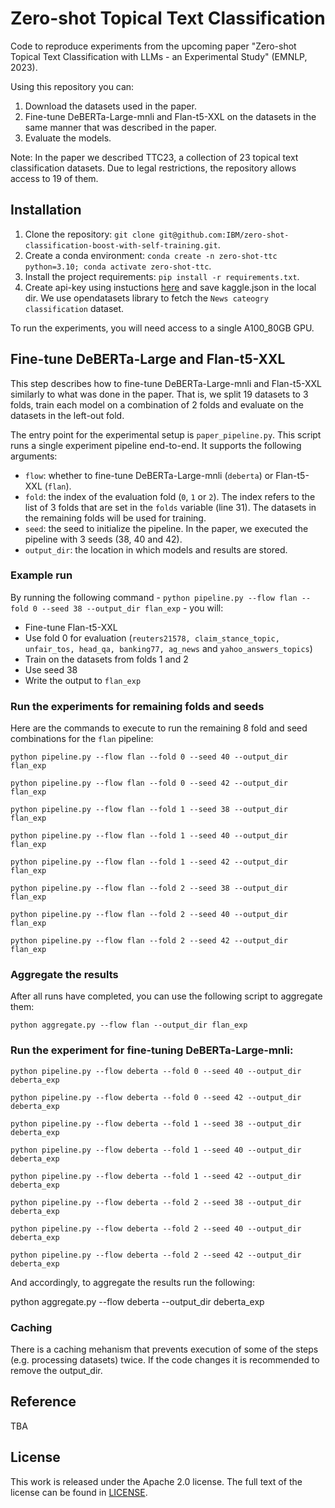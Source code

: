 # Zero-shot Topical Text Classification
Code to reproduce experiments from the upcoming paper "Zero-shot Topical Text Classification with LLMs - an Experimental Study" (EMNLP, 2023).

Using this repository you can:

1. Download the datasets used in the paper.
2. Fine-tune DeBERTa-Large-mnli and Flan-t5-XXL on the datasets in the same manner that was described in the paper.
3. Evaluate the models.

Note: In the paper we described TTC23, a collection of 23 topical text classification datasets. Due to legal restrictions, the repository allows access to 19 of them.

## Installation

1. Clone the repository: `git clone git@github.com:IBM/zero-shot-classification-boost-with-self-training.git`.
2. Create a conda environment: `conda create -n zero-shot-ttc python=3.10; conda activate zero-shot-ttc`.
3. Install the project requirements: `pip install -r requirements.txt`.
4. Create api-key using instuctions [here](https://christianjmills.com/posts/kaggle-obtain-api-key-tutorial/) and save kaggle.json in the local dir. We use opendatasets library to fetch the `News cateogry classification` dataset.

To run the experiments, you will need access to a single A100_80GB GPU.

## Fine-tune DeBERTa-Large and Flan-t5-XXL

This step describes how to fine-tune DeBERTa-Large-mnli and Flan-t5-XXL similarly to what was done in the paper. That is, we split 19 datasets to 3 folds, train each model on a combination of 2 folds and evaluate on the datasets in the left-out fold.

The entry point for the experimental setup is `paper_pipeline.py`. This script runs a single experiment pipeline end-to-end. It supports the following arguments:

* `flow`: whether to fine-tune DeBERTa-Large-mnli (`deberta`) or Flan-t5-XXL (`flan`).
* `fold`: the index of the evaluation fold (`0`, `1` or `2`). The index refers to the list of 3 folds that are set in the `folds` variable (line 31). The datasets in the remaining folds will be used for training.
* `seed`: the seed to initialize the pipeline. In the paper, we executed the pipeline with 3 seeds (38, 40 and 42).
* `output_dir`: the location in which models and results are stored.

### Example run

By running the following command - `python pipeline.py --flow flan --fold 0 --seed 38 --output_dir flan_exp` - you will:

* Fine-tune Flan-t5-XXL
* Use fold 0 for evaluation (`reuters21578,
    claim_stance_topic,  unfair_tos, head_qa, banking77, ag_news` and `yahoo_answers_topics`) 
* Train on the datasets from folds 1 and 2
* Use seed 38
* Write the output to `flan_exp`

### Run the experiments for remaining folds and seeds

Here are the commands to execute to run the remaining 8 fold and seed combinations for the `flan` pipeline:

`python pipeline.py --flow flan --fold 0 --seed 40 --output_dir flan_exp`

`python pipeline.py --flow flan --fold 0 --seed 42 --output_dir flan_exp`

`python pipeline.py --flow flan --fold 1 --seed 38 --output_dir flan_exp`

`python pipeline.py --flow flan --fold 1 --seed 40 --output_dir flan_exp`

`python pipeline.py --flow flan --fold 1 --seed 42 --output_dir flan_exp`

`python pipeline.py --flow flan --fold 2 --seed 38 --output_dir flan_exp`

`python pipeline.py --flow flan --fold 2 --seed 40 --output_dir flan_exp`

`python pipeline.py --flow flan --fold 2 --seed 42 --output_dir flan_exp`

### Aggregate the results

After all runs have completed, you can use the following script to aggregate them:

`python aggregate.py --flow flan --output_dir flan_exp`

### Run the experiment for fine-tuning DeBERTa-Large-mnli:

`python pipeline.py --flow deberta --fold 0 --seed 40 --output_dir deberta_exp`

`python pipeline.py --flow deberta --fold 0 --seed 42 --output_dir deberta_exp`

`python pipeline.py --flow deberta --fold 1 --seed 38 --output_dir deberta_exp`

`python pipeline.py --flow deberta --fold 1 --seed 40 --output_dir deberta_exp`

`python pipeline.py --flow deberta --fold 1 --seed 42 --output_dir deberta_exp`

`python pipeline.py --flow deberta --fold 2 --seed 38 --output_dir deberta_exp`

`python pipeline.py --flow deberta --fold 2 --seed 40 --output_dir deberta_exp`

`python pipeline.py --flow deberta --fold 2 --seed 42 --output_dir deberta_exp`

And accordingly, to aggregate the results run the following:

python aggregate.py --flow deberta --output_dir deberta_exp

### Caching

There is a caching mehanism that prevents execution of some of the steps (e.g. processing datasets) twice. If the code changes it is recommended to remove the output_dir.

## Reference

TBA

## License

This work is released under the Apache 2.0 license. The full text of the license can be found in [LICENSE](LICENSE).

